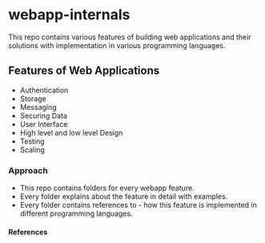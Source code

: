# webapp-internals
This repo contains various features of building web applications and their solutions with implementation in various programming languages.

## Features of Web Applications
- Authentication
- Storage
- Messaging
- Securing Data
- User Interface
- High level and low level Design 
- Testing
- Scaling


### Approach
- This repo contains folders for every webapp feature.
- Every folder explains about the feature in detail with examples.
- Every folder contains references to - how this feature is implemented in different programming languages.


#### References

